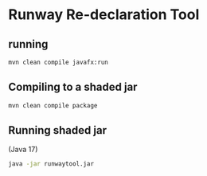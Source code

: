 # Runway Re-declaration Tool

## running
```sh
mvn clean compile javafx:run
```
## Compiling to a shaded jar
```sh
mvn clean compile package
```

## Running shaded jar
(Java 17)
```sh
java -jar runwaytool.jar
```